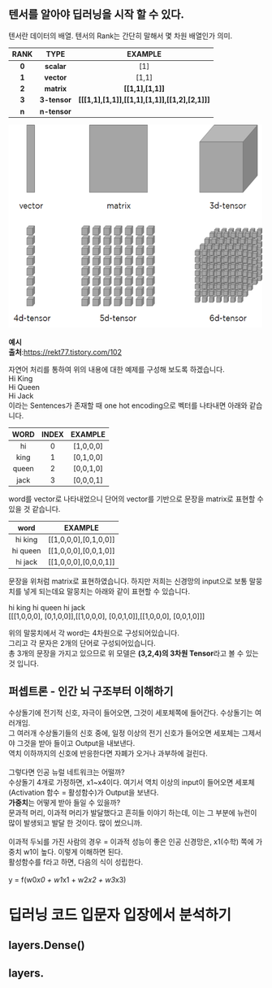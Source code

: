 ## 텐서를 알아야 딥러닝을 시작 할 수 있다.
텐서란 데이터의 배열. 텐서의 Rank는 간단히 말해서 몇 차원 배열인가 의미.

 

RANK | TYPE	| EXAMPLE
:--: | :--: | :--: |
**0** | **scalar** | [1]
**1** | **vector** | [1,1]
**2**|**matrix**|**[[1,1],[1,1]]**
**3**|**3-tensor**|**[[[1,1],[1,1]],[[1,1],[1,1]],[[1,2],[2,1]]]**
**n**|**n-tensor**| 	 

<img src="../images/n-tenseor picture.png" width="500px" height="400px" title="tensor_descript"/>


**예시**<br>
**출처**:https://rekt77.tistory.com/102
 
자연어 처리를 통하여 위의 내용에 대한 예제를 구성해 보도록 하겠습니다.  
Hi King<br>
Hi Queen<br>
Hi Jack<br>
이라는 Sentences가 존재할 때 one hot encoding으로 벡터를 나타내면 아래와 같습니다.

 
WORD|INDEX|EXAMPLE
:--:|:--:|:--:
hi|	0|	[1,0,0,0]
king|	1|	[0,1,0,0]
queen|	2|	[0,0,1,0]
jack|	3|	[0,0,0,1]
 

word를 vector로 나타내었으니 단어의 vector를 기반으로 문장을 matrix로 표현할 수 있을 것 같습니다.

word|EXAMPLE
:--:|:--:
hi king|[[1,0,0,0],[0,1,0,0]]
hi queen|[[1,0,0,0],[0,0,1,0]]
hi jack|[[1,0,0,0],[0,0,0,1]]

문장을 위처럼 matrix로 표현하였습니다. 하지만 저희는 신경망의 input으로 보통 말뭉치를 넣게 되는데요 말뭉치는 아래와 같이 표현할 수 있습니다.

hi     king         hi        queen       hi          jack<br> 
[[[1,0,0,0], [0,1,0,0]],[[1,0,0,0], [0,0,1,0]],[[1,0,0,0], [0,0,1,0]]]

 
위의 말뭉치에서 각 word는 4차원으로 구성되어있습니다.  
그리고 각 문자은 2개의 단어로 구성되어있습니다.  
총 3개의 문장을 가지고 있으므로 위 모델은 **(3,2,4)의 3차원 Tensor**라고 볼 수 있는 것 입니다.

## 퍼셉트론 - 인간 뇌 구조부터 이해하기
수상돌기에 전기적 신호, 자극이 들어오면, 그것이 세포체쪽에 들어간다. 수상돌기는 여러개임. <br>그 여러개 수상돌기들의 신호 중에, 일정 이상의 전기 신호가 들어오면 세포체는 그제서야 그것을 받아 들이고 Output을 내보낸다. <br>역치 이하까지의 신호에 반응한다면 자폐가 오거나 과부하에 걸린다.<br><br>
그렇다면 인공 뉴럴 네트워크는 어떨까? <br>
수상돌기 4개로 가정하면, x1~x4이다. 여기서 역치 이상의 input이 들어오면 세포체(Activation 함수 = 활성함수)가 Output을 보낸다.  
**가중치**는 어떻게 받아 들일 수 있을까?  
문과적 머리, 이과적 머리가 발달했다고 흔히들 이야기 하는데, 이는 그 부분에 뉴런이 많이 발생되고 발달 한 것이다. 많이 썼으니까.  
<br>
이과적 두뇌를 가진 사람의 경우 = 이과적 성능이 좋은 인공 신경망은, x1(수학) 쪽에 가중치 w1이 높다. 이렇게 이해하면 된다.  
활성함수를 f라고 하면, 다음의 식이 성립한다.<br><br>
y = f(w0*x0 + w1*x1 + w2*x2 + w3*x3)

# 딥러닝 코드 입문자 입장에서 분석하기
## layers.Dense()
## layers.